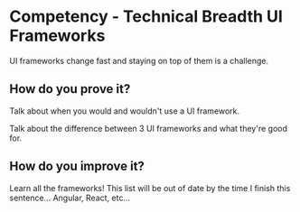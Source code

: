 # Competency - Technical Breadth UI Frameworks

UI frameworks change fast and staying on top of them is a challenge.

## How do you prove it?

Talk about when you would and wouldn't use a UI framework.

Talk about the difference between 3 UI frameworks and what they're good for.

## How do you improve it?

Learn all the frameworks!  This list will be out of date by the time I finish this sentence... Angular, React, etc...

